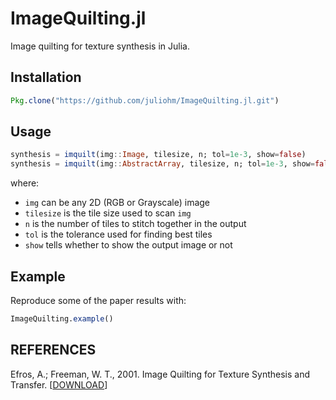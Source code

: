 ImageQuilting.jl
================

Image quilting for texture synthesis in Julia.

Installation
------------

```julia
Pkg.clone("https://github.com/juliohm/ImageQuilting.jl.git")
```

Usage
-----

```julia
synthesis = imquilt(img::Image, tilesize, n; tol=1e-3, show=false)
synthesis = imquilt(img::AbstractArray, tilesize, n; tol=1e-3, show=false)
```

where:

* `img` can be any 2D (RGB or Grayscale) image
* `tilesize` is the tile size used to scan `img`
* `n` is the number of tiles to stitch together in the output
* `tol` is the tolerance used for finding best tiles
* `show` tells whether to show the output image or not

Example
-------

Reproduce some of the paper results with:

```julia
ImageQuilting.example()
```

REFERENCES
----------

Efros, A.; Freeman, W. T., 2001. Image Quilting for Texture Synthesis and Transfer. [[DOWNLOAD](http://graphics.cs.cmu.edu/people/efros/research/quilting.html)]
